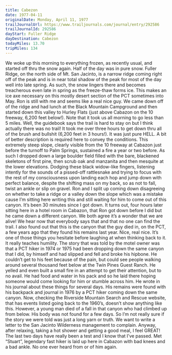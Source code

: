 ```yaml
---
title: Cabezon
date: 1977-04-11
originalDate: Monday, April 11, 1977
trailJournalUrl: https://www.trailjournals.com/journal/entry/292586
trailJournalId: 292586
dayStart: Fuller Ridge
dayDestination: Cabezon
todayMiles: 13.70
tripMiles: 134
---
```

We woke up this morning to everything frozen, as recently usual, and started off thru the snow again. Half of the day was in pure snow. Fuller Ridge, on the north side of Mt. San Jacinto, is a narrow ridge coming right off of the peak and is in near total shadow of the peak for most of the day well into late spring. As such, the snow lingers there and becomes treacherous even late in spring as the freeze-thaw forms ice. This makes an ice axe necessary on this mostly desert section of the PCT sometimes into May. Ron is still with me and seems like a real nice guy. We came down off of the ridge and had lunch at the Black Mountain Campground and then started down this valley to Hurley Flats (just above Cabazon on the 10 freeway, 6,200 feet below!). Note that it took us all morning to go less than 5 miles. Well, the guidebook says the trail is hard to stay on but I think actually there was no trail! It took me over three hours to get down thru all of the brush and bullshit (6,200 feet in 3 hours!). It was just pure HELL. 
A bit of better description is required here to convey the conditions. This extremely steep slope, clearly visible from the 10 freeway at Cabazon just before the turnoff to Palm Springs, sustained a fire a year or two before. As such I dropped down a large boulder field filled with the bare, blackened skeletons of first pine, then scrub oak and manzanita and then mesquite at the lower elevations. Dodging these black widow-like fingers, listening intently for the sounds of a pissed-off rattlesnake and trying to focus with the rest of my consciousness upon landing each hop and jump down with perfect balance, despite the shifting mass on my back, so as not to fall, twist an ankle or slip on gravel. 
Ron and I split up coming down disagreeing on whether to take a ridge or a valley down the slope which was a mistake cause I’m sitting here writing this and still waiting for him to come out of this canyon. It’s been 30 minutes since I got down. It turns out, four hours later sitting here in a hotel room in Cabazon, that Ron got down before I did but he came down a different canyon. We both agree it’s a wonder that we are alive! We hear now that everybody says that and that no one can find the trail. I also found out that this is the canyon that the guy died in, on the PCT, a few years ago that they found his remains last year. Nice, real nice. It’s one of those things you hesitate before laughing at when thinking back to it. It really teaches humility. 
The story that was told by the motel owner was that a PCT hiker in 1974 or 1975 had been dropping down the same canyon that I did, by himself and had slipped and fell and broke his hipbone. He couldn’t get to his feet because of the pain, but could see people walking around several thousand feet below at the Twin Pines Guest Ranch. He yelled and even built a small fire in an attempt to get their attention, but to no avail. He had food and water in his pack and so he laid there hoping someone would come looking for him or stumble across him. He wrote in his journal about these things for several days. His remains were found with his backpack and journal in 1976 by a PCT hiker coming down the same canyon. Now, checking the Riverside Mountain Search and Rescue website, that has events listed going back to the 1960’s, doesn’t show anything like this. However, a young man died of a fall in that canyon who had climbed up from below. His body was not found for a few days. So I’m not really sure if the story we were told was just a long yarn or truth.
We want to write a letter to the San Jacinto Wilderness management to complain. Anyway, after relaxing, taking a hot shower and getting a good meal, I feel GREAT! The last two days have really been a test and I know that I’ve passed. 
Met “Stuart”, legendary fast hiker is laid up here in Cabazon with bad knees and a bad ankle. No one ever heard from or of him again.
